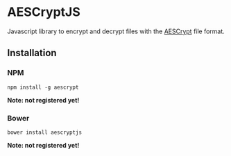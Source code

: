 AESCryptJS
========
Javascript library to encrypt and decrypt files with the
[AESCrypt](http://aescrypt.com/) file format.

## Installation

### NPM

    npm install -g aescrypt

**Note: not registered yet!**

### Bower

    bower install aescryptjs

**Note: not registered yet!**
